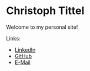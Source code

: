 # Christoph Tittel

Welcome to my personal site!

Links:
- [LinkedIn](https://linkedin.com/in/ctittel)
- [GitHub](github.com/ctittel)
- [E-Mail](mailto:c@ctittel.com)

